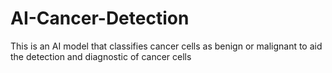 # AI-Cancer-Detection

This is an AI model that classifies cancer cells as benign or malignant to aid the detection and diagnostic of cancer cells
